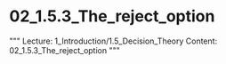 # 02_1.5.3_The_reject_option

"""
Lecture: 1_Introduction/1.5_Decision_Theory
Content: 02_1.5.3_The_reject_option
"""

